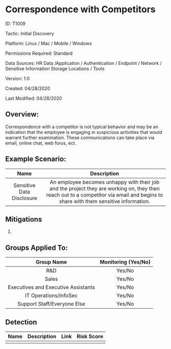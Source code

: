 # **Correspondence with Competitors**

ID: T1009

Tactic: Initial Discovery

Platform: Linux / Mac / Mobile / Windows

Permissions Required: Standard

Data Sources: HR Data /Application / Authentication / Endpoint / Network / Sensitive Information Storage Locations / Tools

Version: 1.0

Created: 04/28/2020

Last Modified: 04/28/2020


## **Overview:**
Correspondence with a competitor is not typical behavior and may be an indication that the employee is engaging in suspicious activities that would warrant further examination. These communications can take place via email, online chat, web forus, ect. 

## **Example Scenario:**

| Name | Description |
| :---:| :---:|
| Sensitive Data Disclosure | An employee becomes unhappy with their job and the project they are working on, they then reach out to a competitor via email and begins to share with them sensitive information. |
  

## **Mitigations**

1.



## **Groups Applied To:**
| Group Name | Monitoring (Yes/No) |
| :---: | :---:|
| R&D	| Yes/No |
| Sales | Yes/No |
| Executives and Executive Assistants |	Yes/No |
| IT Operations/InfoSec	| Yes/No |
|Support Staff/Everyone Else | Yes/No|

## **Detection**
| Name | Description | Link | Risk Score |
| :---: | :---:|:---: | :---:|
|  | | | |  





